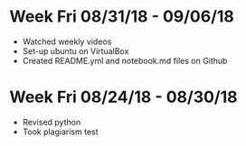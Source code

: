 # Week Fri 08/31/18 - 09/06/18
  * Watched weekly videos
  * Set-up ubuntu on VirtualBox
  * Created README.yml and notebook.md files on Github



# Week Fri 08/24/18 - 08/30/18
  * Revised python
  * Took plagiarism test
